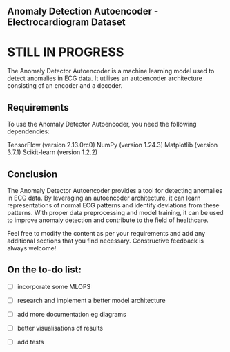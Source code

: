 ## Anomaly Detection Autoencoder - Electrocardiogram Dataset 

# STILL IN PROGRESS

The Anomaly Detector Autoencoder is a machine learning model used to detect anomalies in ECG data. It utilises an autoencoder architecture consisting of an encoder and a decoder.

## Requirements
To use the Anomaly Detector Autoencoder, you need the following dependencies:

TensorFlow (version 2.13.0rc0)
NumPy (version 1.24.3)
Matplotlib (version 3.7.1)
Scikit-learn (version 1.2.2)


## Conclusion
The Anomaly Detector Autoencoder provides a tool for detecting anomalies in ECG data. By leveraging an autoencoder architecture, it can learn representations of normal ECG patterns and identify deviations from these patterns. With proper data preprocessing and model training, it can be used to improve anomaly detection and contribute to the field of healthcare.

Feel free to modify the content as per your requirements and add any additional sections that you find necessary. Constructive feedback is always welcome!


## On the to-do list:
- [ ] incorporate some MLOPS 
- [ ] research and implement a better model architecture
- [ ] add more documentation eg diagrams
- [ ] better visualisations of results
- [ ] add tests


